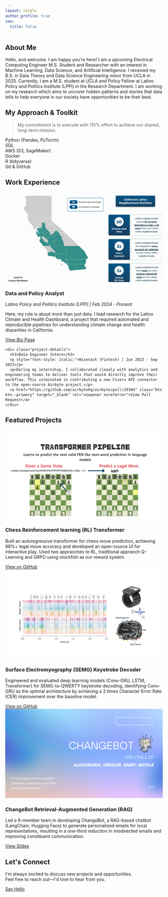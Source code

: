 ```yaml
---
layout: single
author_profile: true
seo:
  title: false 
---
```


<div id="about" class="section" >
  <h2>About Me</h2>
  <p>Hello, and welcome. I am happy you're here! I am a upcoming <span class="highlight">Electrical Computing Engineer M.S. Student and Researcher</span> with an interest in <span class="highlight">Machine Learning, Data Science, and Artificial Intelligence</span>. I received my B.S. in Data Theory and Data Science Engineering minor from UCLA in 2025. Currently, I am a M.S. student at UCLA and Policy Fellow at Latino Policy and Politics Institute (LPPI) in the Research Department. I am working on my research which aims to uncover hidden patterns and stories that data tells to help everyone in our society have opportunities to be their best.</p>
</div>



<div id="skills" class="section" data-aos="fade-up">
  <h2>My Approach & Toolkit</h2>
  <blockquote>
    <p>My commitment is to execute with 110% effort to achieve our shared, long-term mission.</p>
  </blockquote>

  <div class="skills-container">
    <div class="skill-item">
      <div class="skill-info">
        <i class="fab fa-python"></i>
        <span>Python (Pandas, PyTorch)</span>
      </div>
      <div class="skill-bar">
        <div class="skill-progress" data-progress="90%"></div>
      </div>
    </div>
    <div class="skill-item">
      <div class="skill-info">
        <i class="fas fa-database"></i>
        <span>SQL</span>
      </div>
      <div class="skill-bar">
        <div class="skill-progress" data-progress="80%"></div>
      </div>
    </div>
    <div class="skill-item">
      <div class="skill-info">
        <i class="fab fa-aws"></i>
        <span>AWS (S3, SageMaker)</span>
      </div>
      <div class="skill-bar">
        <div class="skill-progress" data-progress="70%"></div>
      </div>
    </div>
    <div class="skill-item">
      <div class="skill-info">
        <i class="fab fa-docker"></i>
        <span>Docker</span>
      </div>
      <div class="skill-bar">
        <div class="skill-progress" data-progress="75%"></div>
      </div>
    </div>
     <div class="skill-item">
      <div class="skill-info">
        <i class="fab fa-r-project"></i>
        <span>R (tidyverse)</span>
      </div>
      <div class="skill-bar">
        <div class="skill-progress" data-progress="70%"></div>
      </div>
    </div>
    <div class="skill-item">
      <div class="skill-info">
        <i class="fab fa-git-alt"></i>
        <span>Git & GitHub</span>
      </div>
      <div class="skill-bar">
        <div class="skill-progress" data-progress="95%"></div>
      </div>
    </div>
  </div>
</div>

<div id="experience" class="section" data-aos="fade-up">
  <h2>Work Experience</h2>

  <div class="project-item-alternating">
    <div class="project-image">
      <a href="https://latinoclimatehealth.org/" target="_blank" rel="noopener noreferrer">
        <img src="/assets/images/lppi-dashboard.png" alt="Latino Climate and Health Dashboard" />
      </a>
    </div>
    <div class="project-details">
      <h3>Data and Policy Analyst</h3>
      <p style="font-style: italic;">Latino Policy and Politics Institute (LPPI) | Feb 2024 - Present</p>
      <p>Here, my role is about more than just data. I lead research for the Latino Climate and Health Dashboard, a project that required automated and reproducible pipelines for understanding climate change and health disparities in California.</p>
      <a href="https://latino.ucla.edu/person/samantha-alejandre/" class="btn btn--primary" target="_blank" rel="noopener noreferrer">View Bio Page</a>
    </div>
  </div>

  <div class="project-item-alternating">
    
    <div class="project-details">
      <h3>Data Engineer Intern</h3>
      <p style="font-style: italic;">Wisetack (Fintech) | Jun 2023 - Sep 2023</p>
      <p>During my internship, I collaborated closely with analytics and engineering teams to deliver tools that would directly improve their workflow. This culminated in contributing a new Fiserv API connector to the open-source Airbyte project.</p>
      <a href="https://github.com/airbytehq/airbyte/pull/29304" class="btn btn--primary" target="_blank" rel="noopener noreferrer">View Pull Request</a>
    </div>
  </div>
</div>

<div id="projects" class="section" data-aos="fade-up">
  <h2>Featured Projects</h2>

  <div class="project-item-alternating">
    <div class="project-image">
      <img src="/assets/images/chess-rl.png" alt="Chess RL Transformer" />
    </div>
    <div class="project-details">
      <h3>Chess Reinforcement learning (RL) Transformer</h3>
      <p>Built an autoregressive transformer for chess move prediction, achieving 98%+ legal move accuracy and developed an open-source UI for interactive play. Used two appraoches to RL, traditional appraoch Q-Learning and GRPO using stockfish as our reward system.</p>
      <a href="https://github.com/EmilGou/RL-Chess" class="btn btn--primary" target="_blank" rel="noopener noreferrer">View on GitHub</a>
    </div>
  </div>

  <div class="project-item-alternating">
    <div class="project-image">
      <img src="/assets/images/semg-keystroke.png" alt="SEMG Keystroke Decoder" />
    </div>
    <div class="project-details">
      <h3>Surface Electromyography (SEMG) Keystroke Decoder</h3>
      <p>Engineered and evaluated deep learning models (Conv-GRU, LSTM, Transformer) for SEMG-to-QWERTY keystroke decoding, identifying Conv-GRU as the optimal architecture by achieving a 2 times Character Error Rate (CER) improvement over the baseline model.</p>
      <a href="https://github.com/alejandresam/emg2qwerty" class="btn btn--primary" target="_blank" rel="noopener noreferrer">View on GitHub</a>
    </div>
  </div>

  <div class="project-item-alternating">
    <div class="project-image">
      <img src="/assets/images/changebot.png" alt="ChangeBot" />
    </div>
    <div class="project-details">
      <h3>ChangeBot Retrieval-Augmented Generation (RAG)</h3>
      <p>Led a 6-member team in developing ChangeBot, a RAG-based chatbot (LangChain, Hugging Face) to generate personalized emails for local representatives, resulting in a one-third reduction in misdirected emails and improving constituent communication.</p>
      <a href="https://www.canva.com/design/DAF1bLTsLLQ/cjCLoRAA2Tckw4SrSnQhrQ/view" class="btn btn--primary" target="_blank" rel="noopener noreferrer">View Slides</a>
    </div>
  </div>
</div>

<div class="section text-center" data-aos="fade-up">
  <h2>Let's Connect</h2>
  <p>I'm always excited to discuss new projects and opportunities.<br/>Feel free to reach out—I'd love to hear from you.</p>
  <a href="mailto:alejandresam@g.ucla.edu" class="btn btn--primary">Say Hello</a>
</div>

<script>
  document.addEventListener('DOMContentLoaded', function(){
    var typed = new Typed('#typed-title', {
      strings: ["./run_samy", "Samantha Alejandre"],
      typeSpeed: 50,
      backSpeed: 30,
      loop: true,
      smartBackspace: true
    });
  });
</script>

<script>
  // Initialize Animate on Scroll
  AOS.init({
    duration: 800,
    once: true,
  });

  // Set progress bar widths from data attributes
  document.addEventListener('DOMContentLoaded', () => {
    const progressBars = document.querySelectorAll('.skill-progress');
    progressBars.forEach(bar => {
      const progress = bar.getAttribute('data-progress');
      bar.style.setProperty('--progress-width', progress);
    });
  });
</script>
